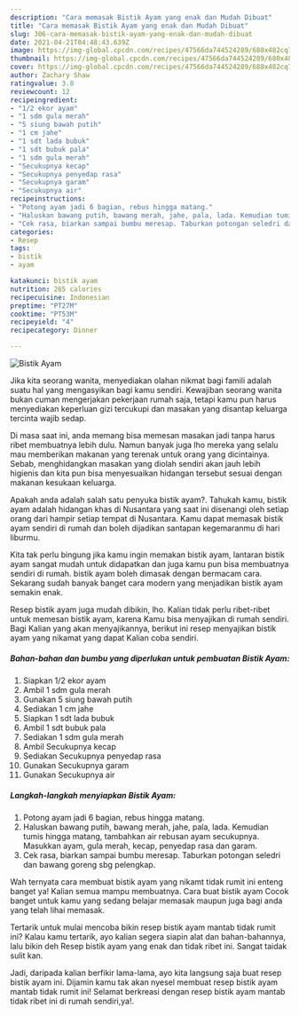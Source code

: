 ```yaml
---
description: "Cara memasak Bistik Ayam yang enak dan Mudah Dibuat"
title: "Cara memasak Bistik Ayam yang enak dan Mudah Dibuat"
slug: 306-cara-memasak-bistik-ayam-yang-enak-dan-mudah-dibuat
date: 2021-04-21T04:48:43.639Z
image: https://img-global.cpcdn.com/recipes/47566da744524289/680x482cq70/bistik-ayam-foto-resep-utama.jpg
thumbnail: https://img-global.cpcdn.com/recipes/47566da744524289/680x482cq70/bistik-ayam-foto-resep-utama.jpg
cover: https://img-global.cpcdn.com/recipes/47566da744524289/680x482cq70/bistik-ayam-foto-resep-utama.jpg
author: Zachary Shaw
ratingvalue: 3.8
reviewcount: 12
recipeingredient:
- "1/2 ekor ayam"
- "1 sdm gula merah"
- "5 siung bawah putih"
- "1 cm jahe"
- "1 sdt lada bubuk"
- "1 sdt bubuk pala"
- "1 sdm gula merah"
- "Secukupnya kecap"
- "Secukupnya penyedap rasa"
- "Secukupnya garam"
- "Secukupnya air"
recipeinstructions:
- "Potong ayam jadi 6 bagian, rebus hingga matang."
- "Haluskan bawang putih, bawang merah, jahe, pala, lada. Kemudian tumis hingga matang, tambahkan air rebusan ayam secukupnya. Masukkan ayam, gula merah, kecap, penyedap rasa dan garam."
- "Cek rasa, biarkan sampai bumbu meresap. Taburkan potongan seledri dan bawang goreng sbg pelengkap."
categories:
- Resep
tags:
- bistik
- ayam

katakunci: bistik ayam 
nutrition: 265 calories
recipecuisine: Indonesian
preptime: "PT27M"
cooktime: "PT53M"
recipeyield: "4"
recipecategory: Dinner

---
```



![Bistik Ayam](https://img-global.cpcdn.com/recipes/47566da744524289/680x482cq70/bistik-ayam-foto-resep-utama.jpg)

Jika kita seorang wanita, menyediakan olahan nikmat bagi famili adalah suatu hal yang mengasyikan bagi kamu sendiri. Kewajiban seorang  wanita bukan cuman mengerjakan pekerjaan rumah saja, tetapi kamu pun harus menyediakan keperluan gizi tercukupi dan masakan yang disantap keluarga tercinta wajib sedap.

Di masa  saat ini, anda memang bisa memesan masakan jadi tanpa harus ribet membuatnya lebih dulu. Namun banyak juga lho mereka yang selalu mau memberikan makanan yang terenak untuk orang yang dicintainya. Sebab, menghidangkan masakan yang diolah sendiri akan jauh lebih higienis dan kita pun bisa menyesuaikan hidangan tersebut sesuai dengan makanan kesukaan keluarga. 



Apakah anda adalah salah satu penyuka bistik ayam?. Tahukah kamu, bistik ayam adalah hidangan khas di Nusantara yang saat ini disenangi oleh setiap orang dari hampir setiap tempat di Nusantara. Kamu dapat memasak bistik ayam sendiri di rumah dan boleh dijadikan santapan kegemaranmu di hari liburmu.

Kita tak perlu bingung jika kamu ingin memakan bistik ayam, lantaran bistik ayam sangat mudah untuk didapatkan dan juga kamu pun bisa membuatnya sendiri di rumah. bistik ayam boleh dimasak dengan bermacam cara. Sekarang sudah banyak banget cara modern yang menjadikan bistik ayam semakin enak.

Resep bistik ayam juga mudah dibikin, lho. Kalian tidak perlu ribet-ribet untuk memesan bistik ayam, karena Kamu bisa menyajikan di rumah sendiri. Bagi Kalian yang akan menyajikannya, berikut ini resep menyajikan bistik ayam yang nikamat yang dapat Kalian coba sendiri.

<!--inarticleads1-->

##### Bahan-bahan dan bumbu yang diperlukan untuk pembuatan Bistik Ayam:

1. Siapkan 1/2 ekor ayam
1. Ambil 1 sdm gula merah
1. Gunakan 5 siung bawah putih
1. Sediakan 1 cm jahe
1. Siapkan 1 sdt lada bubuk
1. Ambil 1 sdt bubuk pala
1. Sediakan 1 sdm gula merah
1. Ambil Secukupnya kecap
1. Sediakan Secukupnya penyedap rasa
1. Gunakan Secukupnya garam
1. Gunakan Secukupnya air




<!--inarticleads2-->

##### Langkah-langkah menyiapkan Bistik Ayam:

1. Potong ayam jadi 6 bagian, rebus hingga matang.
1. Haluskan bawang putih, bawang merah, jahe, pala, lada. Kemudian tumis hingga matang, tambahkan air rebusan ayam secukupnya. Masukkan ayam, gula merah, kecap, penyedap rasa dan garam.
1. Cek rasa, biarkan sampai bumbu meresap. Taburkan potongan seledri dan bawang goreng sbg pelengkap.




Wah ternyata cara membuat bistik ayam yang nikamt tidak rumit ini enteng banget ya! Kalian semua mampu membuatnya. Cara buat bistik ayam Cocok banget untuk kamu yang sedang belajar memasak maupun juga bagi anda yang telah lihai memasak.

Tertarik untuk mulai mencoba bikin resep bistik ayam mantab tidak rumit ini? Kalau kamu tertarik, ayo kalian segera siapin alat dan bahan-bahannya, lalu bikin deh Resep bistik ayam yang enak dan tidak ribet ini. Sangat taidak sulit kan. 

Jadi, daripada kalian berfikir lama-lama, ayo kita langsung saja buat resep bistik ayam ini. Dijamin kamu tak akan nyesel membuat resep bistik ayam mantab tidak rumit ini! Selamat berkreasi dengan resep bistik ayam mantab tidak ribet ini di rumah sendiri,ya!.

